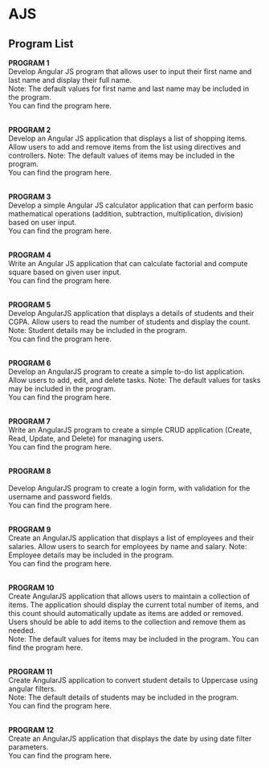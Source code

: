 # AJS

<h2>Program List</h2> 

**PROGRAM 1**  <br> 
    Develop Angular JS program that allows user to input their first name and last name and display their full name.  <br>
    Note: The default values for first name and last name may be included in the program. <br>
  You can find the program <a href="https://github.com/speckofstardust/AJS/blob/main/lab1.html" style="text-decoration: none; color: inherit;">here</a>.
<br><br>

**PROGRAM 2** <br> 
	Develop an Angular JS application that displays a list of shopping items. Allow users to add and remove items from the list using directives and controllers.  Note: The default values of items  may be included in the program.  <br>
  You can find the program <a href="https://github.com/speckofstardust/AJS/blob/main/lab2.html" style="text-decoration: none; color: inherit;">here</a>.
  <br><br>

**PROGRAM 3**  <br>
 	Develop a simple Angular JS calculator application that can perform basic mathematical operations (addition, subtraction, multiplication, division) based on user input. <br>
  You can find the program <a href="https://github.com/speckofstardust/AJS/blob/main/lab3.html" style="text-decoration: none; color: inherit;">here</a>.
  <br><br>

**PROGRAM 4**  <br> 
 	Write an Angular JS application that can calculate factorial and compute square based on given user input. <br>
  You can find the program <a href="https://github.com/speckofstardust/AJS/blob/main/lab4.html" style="text-decoration: none; color: inherit;">here</a>.
  <br><br> 

**PROGRAM 5**  <br>
  	Develop AngularJS application that displays a details of students and their CGPA. Allow users to read the number of students and display the count.  Note: Student details may be included in the program. <br>
  You can find the program <a href="https://github.com/speckofstardust/AJS/blob/main/lab5.html" style="text-decoration: none; color: inherit;">here</a>.<br><br>

**PROGRAM 6**  <br> 
 	Develop an AngularJS program to create a simple to-do list application. Allow users to add, edit, and delete tasks.  Note: The default values for tasks may be included in the program. <br>
  You can find the program <a href="https://github.com/speckofstardust/AJS/blob/main/lab6.html" style="text-decoration: none; color: inherit;">here</a>. <br><br>

**PROGRAM 7**  <br>
 	Write an AngularJS program to create a simple CRUD application (Create, Read, Update, and Delete) for managing users.  <br>
  You can find the program <a href="https://github.com/speckofstardust/AJS/blob/main/lab7.html" style="text-decoration: none; color: inherit;">here</a>.<br><br> 

**PROGRAM 8**  <br>  	
    Develop AngularJS program to create a login form, with validation for the username and password fields. <br>
  You can find the program <a href="https://github.com/speckofstardust/AJS/blob/main/lab8.html" style="text-decoration: none; color: inherit;">here</a>.<br><br>

**PROGRAM 9**  <br> 
 	Create an AngularJS application that displays a list of employees and their salaries. Allow users to search for employees by name and salary.  Note: Employee details may be included in the program. <br>
  You can find the program <a href="https://github.com/speckofstardust/AJS/blob/main/lab9.html" style="text-decoration: none; color: inherit;">here</a>. <br><br>

**PROGRAM 10**  <br>
   Create AngularJS application that allows users to maintain a collection of items. The application should display the current total number of items, and this count should automatically update as items are added or removed. Users should be able to add items to the collection and remove them as needed.  <br>
   Note: The default values for items may be included in the program.
  You can find the program <a href="https://github.com/speckofstardust/AJS/blob/main/lab10.html" style="text-decoration: none; color: inherit;">here</a>. <br><br>

**PROGRAM 11**  <br>
   Create AngularJS  application to convert student details to Uppercase using angular filters.  <br>
   Note: The default details of students may be included in the program. <br>
  You can find the program <a href="https://github.com/speckofstardust/AJS/blob/main/lab11.html" style="text-decoration: none; color: inherit;">here</a>.<br><br>

**PROGRAM 12**  <br>
  	Create an AngularJS application that displays the date by using date filter parameters. <br> 
  You can find the program <a href="https://github.com/speckofstardust/AJS/blob/main/lab12.html" style="text-decoration: none; color: inherit;">here</a>.<br><br>


